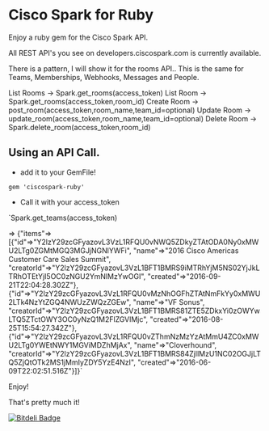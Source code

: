 # Cisco Spark for Ruby

Enjoy a ruby gem for the Cisco Spark API.

All REST API's you see on developers.ciscospark.com is currently available.

There is a pattern, I will show it for the rooms API..  This is the same for Teams, Memberships, Webhooks, Messages and People.

List Rooms -> Spark.get_rooms(access_token)
List Room -> Spark.get_rooms(access_token,room_id)
Create Room -> post_room(access_token,room_name,team_id=optional)
Update Room -> update_room(access_token,room_name,team_id=optional)
Delete Room -> Spark.delete_room(access_token,room_id)


## Using an API Call.

- add it to your GemFile!

`gem 'ciscospark-ruby'`

- Call it with your access_token

`Spark.get_teams(access_token)

=> {"items"=>
  [{"id"=>"Y2lzY29zcGFyazovL3VzL1RFQU0vNWQ5ZDkyZTAtODA0Ny0xMWU2LTg0ZGMtMGQ3MGJjNGNlYWFi",
    "name"=>"2016 Cisco Americas Customer Care Sales Summit",
    "creatorId"=>"Y2lzY29zcGFyazovL3VzL1BFT1BMRS9iMTRhYjM5NS02YjJkLTRhOTEtYjI5OC0zNGU2YmNlMzYwOGI",
    "created"=>"2016-09-21T22:04:28.302Z"},
   {"id"=>"Y2lzY29zcGFyazovL3VzL1RFQU0vMzNhOGFhZTAtNmFkYy0xMWU2LTk4NzYtZGQ4NWUzZWQzZGEw",
    "name"=>"VF Sonus",
    "creatorId"=>"Y2lzY29zcGFyazovL3VzL1BFT1BMRS81ZTE5ZDkxYi0zOWYwLTQ5ZTctOWY3OC0yNzQ1M2FlZGVlMjc",
    "created"=>"2016-08-25T15:54:27.342Z"},
   {"id"=>"Y2lzY29zcGFyazovL3VzL1RFQU0vZThmNzMzYzAtMmU4ZC0xMWU2LTg0YWEtNWY1MGViMDZhMjAx",
    "name"=>"Cloverhound",
    "creatorId"=>"Y2lzY29zcGFyazovL3VzL1BFT1BMRS84ZjllMzU1NC02OGJjLTQ5ZjQtOTk2MS1jMmIyZDY5YzE4NzI",
    "created"=>"2016-06-09T22:02:51.516Z"}]}`

Enjoy!


That's pretty much it!

[![Bitdeli Badge](https://d2weczhvl823v0.cloudfront.net/intridea/omniauth-oauth2/trend.png)](https://bitdeli.com/free "Bitdeli Badge")
